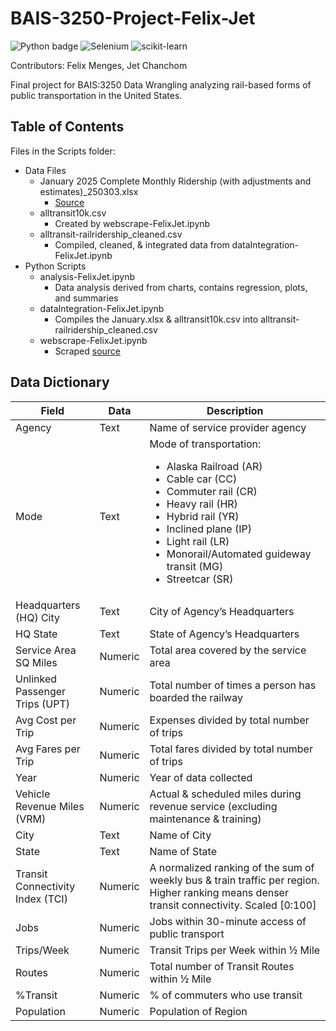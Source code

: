 # BAIS-3250-Project-Felix-Jet

![Python badge](https://img.shields.io/static/v1?message=python&logo=python&labelColor=5c5c5c&color=3776AB&logoColor=white&label=%20&style=for-the-badge) ![Selenium](https://img.shields.io/badge/-selenium-%43B02A?style=for-the-badge&logo=selenium&logoColor=white) ![scikit-learn](https://img.shields.io/badge/scikit--learn-%23F7931E.svg?style=for-the-badge&logo=scikit-learn&logoColor=white)

Contributors: Felix Menges, Jet Chanchom

Final project for BAIS:3250 Data Wrangling analyzing rail-based forms of public transportation in the United States.

## Table of Contents

Files in the Scripts folder:

- Data Files
  - January 2025 Complete Monthly Ridership (with adjustments and estimates)\_250303.xlsx
    - [Source](https://www.transit.dot.gov/ntd/data-product/monthly-module-adjusted-data-release)
  - alltransit10k.csv
    - Created by webscrape-FelixJet.ipynb
  - alltransit-railridership_cleaned.csv
    - Compiled, cleaned, & integrated data from dataIntegration-FelixJet.ipynb
- Python Scripts
  - analysis-FelixJet.ipynb
    - Data analysis derived from charts, contains regression, plots, and summaries
  - dataIntegration-FelixJet.ipynb
    - Compiles the January.xlsx & alltransit10k.csv into alltransit-railridership_cleaned.csv
  - webscrape-FelixJet.ipynb
    - Scraped [source](https://alltransit.cnt.org/rankings/)

## Data Dictionary

| Field                            | Data    | Description                                                                                                                                                                                                                                                                                   |
| -------------------------------- | ------- | --------------------------------------------------------------------------------------------------------------------------------------------------------------------------------------------------------------------------------------------------------------------------------------------- |
| Agency                           | Text    | Name of service provider agency                                                                                                                                                                                                                                                               |
| Mode                             | Text    | Mode of transportation: <ul><li>Alaska Railroad (AR)</li><li>Cable car (CC)</li><li>Commuter rail (CR)</li><li>Heavy rail (HR)</li><li>Hybrid rail (YR)</li><li>Inclined plane (IP)</li><li>Light rail (LR)</li><li>Monorail/Automated guideway transit (MG)</li><li>Streetcar (SR)</li></ul> |
| Headquarters (HQ) City           | Text    | City of Agency’s Headquarters                                                                                                                                                                                                                                                                 |
| HQ State                         | Text    | State of Agency’s Headquarters                                                                                                                                                                                                                                                                |
| Service Area SQ Miles            | Numeric | Total area covered by the service area                                                                                                                                                                                                                                                        |
| Unlinked Passenger Trips (UPT)   | Numeric | Total number of times a person has boarded the railway                                                                                                                                                                                                                                        |
| Avg Cost per Trip                | Numeric | Expenses divided by total number of trips                                                                                                                                                                                                                                                     |
| Avg Fares per Trip               | Numeric | Total fares divided by total number of trips                                                                                                                                                                                                                                                  |
| Year                             | Numeric | Year of data collected                                                                                                                                                                                                                                                                        |
| Vehicle Revenue Miles (VRM)      | Numeric | Actual & scheduled miles during revenue service (excluding maintenance & training)                                                                                                                                                                                                            |
| City                             | Text    | Name of City                                                                                                                                                                                                                                                                                  |
| State                            | Text    | Name of State                                                                                                                                                                                                                                                                                 |
| Transit Connectivity Index (TCI) | Numeric | A normalized ranking of the sum of weekly bus & train traffic per region. Higher ranking means denser transit connectivity. Scaled [0:100]                                                                                                                                                    |
| Jobs                             | Numeric | Jobs within 30-minute access of public transport                                                                                                                                                                                                                                              |
| Trips/Week                       | Numeric | Transit Trips per Week within ½ Mile                                                                                                                                                                                                                                                          |
| Routes                           | Numeric | Total number of Transit Routes within ½ Mile                                                                                                                                                                                                                                                  |
| %Transit                         | Numeric | % of commuters who use transit                                                                                                                                                                                                                                                                |
| Population                       | Numeric | Population of Region                                                                                                                                                                                                                                                                          |
